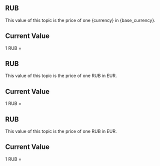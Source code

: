 ## RUB

This value of this topic is the price of one {currency} in {base_currency}.

## Current Value

1 RUB = <Topic topic="finance/stock-exchange/currency/RUB/EUR" decimals="3" unit="EUR"/>

## RUB

This value of this topic is the price of one RUB in EUR.

## Current Value

1 RUB = <Topic topic="finance/stock-exchange/currency/RUB/EUR" decimals="3" unit="EUR"/>

## RUB

This value of this topic is the price of one RUB in EUR.

## Current Value

1 RUB = <Topic topic="finance/stock-exchange/currency/RUB/EUR" decimals="3" unit="EUR"/>

